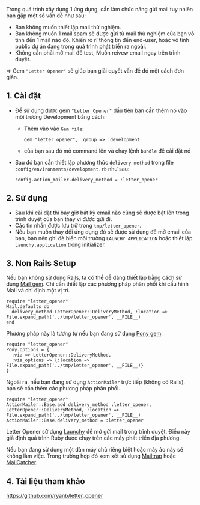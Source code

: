 Trong quá trình xây dựng 1 ứng dụng, cần làm chức năng gửi mail tuy nhiên bạn gặp một số vấn đề như sau:
* Bạn  không muốn thiết lập mail thử nghiệm.
*  Bạn không muốn 1 mail spam sẽ được gửi từ mail thử nghiệm của bạn vô tình đến 1 mail nào đó. Khiến rò rĩ thông tin đến end-user, hoặc vô tình public dự án đang trong quá trình phát triển ra ngoài.
*  Không cần phải mở mail để test, Muốn reivew email ngay trên trình duyệt.

=> Gem `"Letter Opener"` sẽ giúp bạn giải quyết vấn đề đó một cách đơn giản. 
## 1. Cài đặt
* Để sử dụng được gem `"Letter Opener"` đầu tiên bạn cần thêm nó vào môi trường Development bằng cách:
     * Thêm vào vào `Gem file`:

        ```
        gem "letter_opener", :group => :development
        ```
     *  của bạn sau đó mở command lên và chạy lệnh `bundle` để cài đặt nó
 * Sau đó bạn cần thiết lập phương thức `delivery method` trong file `config/environments/development.rb` như sau:
    ```
    config.action_mailer.delivery_method = :letter_opener
    ```
## 2. Sử dụng
* Sau khi cài đặt thì bây giờ bất kỳ email nào cũng sẽ được bật lên trong trình duyệt của bạn thay vì được gửi đi.
* Các tin nhắn được lưu trữ trong `tmp/letter_opener`.
*  Nếu bạn muốn thay đổi ứng dụng đó sẽ được sử dụng để mở email của bạn, bạn nên ghi đè biến môi trường `LAUNCHY_APPLICATION` hoặc thiết lập `Launchy.application` trong initializer.

## 3. Non Rails Setup
Nếu bạn không sử dụng Rails, ta có thể dễ dàng thiết lập bằng cách sử dụng [Mail gem](https://github.com/mikel/mail). Chỉ cần thiết lập các phương pháp phân phối khi cấu hình Mail và chỉ định một vị trí.
```
require "letter_opener"
Mail.defaults do
  delivery_method LetterOpener::DeliveryMethod, :location => File.expand_path('../tmp/letter_opener', __FILE__)
end
```
Phương pháp này là tương tự nếu bạn đang sử dụng [Pony gem](https://github.com/benprew/pony):
```
require "letter_opener"
Pony.options = {
  :via => LetterOpener::DeliveryMethod,
  :via_options => {:location => File.expand_path('../tmp/letter_opener', __FILE__)}
}
```
Ngoài ra, nếu bạn đang sử dụng `ActionMailer` trực tiếp (không có Rails), bạn sẽ cần thêm các phương pháp phân phối.
```
require "letter_opener"
ActionMailer::Base.add_delivery_method :letter_opener, LetterOpener::DeliveryMethod, :location => File.expand_path('../tmp/letter_opener', __FILE__)
ActionMailer::Base.delivery_method = :letter_opener
```
Letter Opener sử dụng [Launchy](https://github.com/copiousfreetime/launchy) để mở gửi mail trong trình duyệt.
Điều này giả định quá trình Ruby được chạy trên các máy phát triển địa phương. 

Nếu bạn đang sử dụng một dàn máy chủ riêng biệt hoặc máy ảo này sẽ không làm việc. Trong trường hợp đó xem xét sử dụng [Mailtrap](https://mailtrap.io/) hoặc [MailCatcher](https://mailcatcher.me/).
## 4. Tài liệu tham khảo
https://github.com/ryanb/letter_opener